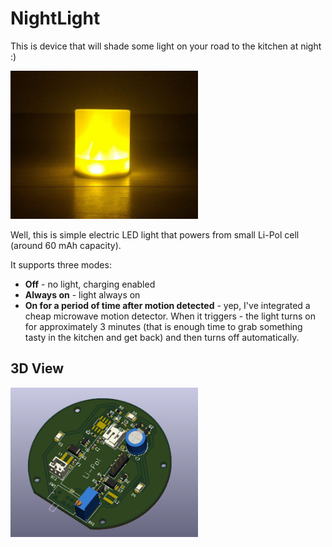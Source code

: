 # NightLight

This is device that will shade some light on your road to the kitchen at night :)

<img src="docs/night-light.png" alt="NightLight device" width="300"/>

Well, this is simple electric LED light that powers from small Li-Pol cell (around 60 mAh capacity).

It supports three modes:
- **Off** - no light, charging enabled
- **Always on** - light always on
- **On for a period of time after motion detected** - yep, I've integrated a cheap microwave motion detector. When it triggers - the light turns on for approximately 3 minutes (that is enough time to grab something tasty in the kitchen and get back) and then turns off automatically.

## 3D View

<img src="docs/pcb-view.png" alt="PCB in 3D" width="300"/>